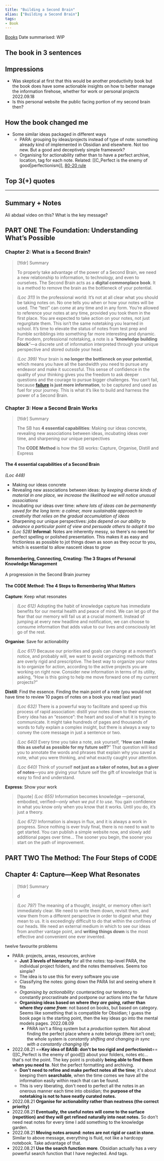 ```yaml
---
title: "Building a Second Brain"
alias: ["Building a Second Brain"]
tags:
- Book
---
```


[Books](notes/Books.md)
Date summarised: WIP
## The book in 3 sentences
## Impressions
- Was skeptical at first that this would be another productivity book but the book does have some actionable insights on how to better manage the information firehose, whether for work or personal projects 2022.09.18 
- Is this personal website the public facing portion of my second brain then? 
## How the book changed me
- Some similar ideas packaged in different ways
	- PARA: grouping by ideas/projects instead of type of note: something already kind of implemented in Obsidian and elsewhere. Not too new. But a good and deceptively simple framework? 
	- Organising for actionability rather than to have a perfect archive, location, tag for each note. Related: [[C_Perfect is the enemy of good|perfectionism]], [80-20 rule](notes/C_80-20%20rule.md)
	
## Top 3(+) quotes

---
## Summary + Notes
Ali abdaal video on this? What is the key message? 


## PART ONE The Foundation: Understanding What’s Possible
### Chapter 2: What is a Second Brain?
> [!tldr] Summary
> 
> To properly take advantage of the power of a Second Brain, we need a new relationship to information, to technology, and even to ourselves. The Second Brain acts as a **digital commonplace book**. It is a method to remove the brain as the bottleneck of your potential. 

> *(Loc 311)* In the professional world: It’s not at all clear what you should be taking notes on. No one tells you when or how your notes will be used. The “test” can come at any time and in any form. You’re allowed to reference your notes at any time, provided you took them in the first place. You are expected to take action on your notes, not just regurgitate them. This isn’t the same notetaking you learned in school. It’s time to elevate the status of notes from test prep and humble scribblings into something far more interesting and dynamic. For modern, professional notetaking, a note is a “**knowledge building block**”—a discrete unit of information interpreted through your unique perspective and stored outside your head.

> *(Loc 399)* Your brain is **no longer the bottleneck on your potential**, which means you have all the bandwidth you need to pursue any endeavor and make it successful. This sense of confidence in the quality of your thinking gives you the freedom to ask deeper questions and the courage to pursue bigger challenges. You can’t fail, because **[failure](notes/C_Failure.md) is just more information**, to be captured and used as fuel for your journey. This is what it’s like to build and harness the power of a Second Brain.

### Chapter 3: How a Second Brain Works
> [!tldr] Summary
> 
> The SB has **4 essential capabilities**: Making our ideas concrete, revealing new associations between ideas, incubating ideas over time, and sharpening our unique perspectives
> 
> The **CODE Method** is how the SB works: Capture, Organise, Distill and Express

#### The 4 essential capabilities of a Second Brain
 *(Loc 448)* 
 - Making our ideas concrete 
 - Revealing new associations between ideas: *by keeping diverse kinds of material in one place, we increase the likelihood we will notice unusual associations*
 - Incubating our ideas over time: *where lots of ideas can be permanently saved for the long term: a calmer, more sustainable approach to creativity that relies on the gradual accumulation of ideas*
 - Sharpening our unique perspectives: *jobs depend on our ability to advance a particular point of view and persuade others to adopt it too*
- *(Loc 528)* **Informal**: Notes are inherently messy, so there's no need for perfect spelling or polished presentation. This makes it as easy and frictionless as possible to jot things down as soon as they occur to you, which is essential to allow nascent ideas to grow

#### Remembering, Connecting, Creating: The 3 Stages of Personal Knowledge Management 
A progression in the Second Brain journey

#### The CODE Method: The 4 Steps to Remembering What Matters
**Capture**: Keep what resonates
> *(Loc 612)* Adopting the habit of knowledge capture has immediate benefits for our mental health and peace of mind. We can let go of the fear that our memory will fail us at a crucial moment. Instead of jumping at every new headline and notification, we can choose to consume information that adds value to our lives and consciously let go of the rest.

**Organise**: Save for actionability
> *(Loc 617)* Because our priorities and goals can change at a moment’s notice, and probably will, we want to avoid organizing methods that are overly rigid and prescriptive. The best way to organize your notes is to organize for action, according to the active projects you are working on right now. Consider new information in terms of its utility, asking, “How is this going to help me move forward one of my current projects?”

**Distill**: Find the essence. Finding the main point of a note (you would not have time to review 10 pages of notes on a book you read last year)
> *(Loc 632)* There is a powerful way to facilitate and speed up this process of rapid association: distill your notes down to their essence. Every idea has an “essence”: the heart and soul of what it is trying to communicate. It might take hundreds of pages and thousands of words to fully explain a complex insight, but there is always a way to convey the core message in just a sentence or two.

>*(Loc 640)* Every time you take a note, ask yourself, “**How can I make this as useful as possible for my future self?**” That question will lead you to annotate the words and phrases that explain why you saved a note, what you were thinking, and what exactly caught your attention.

> *(Loc 640)* Think of yourself **not just as a taker of notes, but as a giver of notes**—you are giving your future self the gift of knowledge that is easy to find and understand.

**Express**: Show your work
> [!quote] *(Loc 655)* Information becomes knowledge —personal, embodied, verified—*only when we put it to use*. You gain confidence in what you know only when you know that it works. Until you do, it’s just a theory.

> *(Loc 672)* Information is always in flux, and it is always a work in progress. Since nothing is ever truly final, there is no need to wait to get started. You can publish a simple website now, and slowly add additional pages over time... The sooner you begin, the sooner you start on the path of improvement.

## PART TWO The Method: The Four Steps of CODE
## Chapter 4: Capture—Keep What Resonates
> [!tldr] Summary
>
> d

> *(Loc 797)* The meaning of a thought, insight, or memory often isn’t immediately clear. We need to write them down, revisit them, and view them from a different perspective in order to digest what they mean to us. It is exceedingly difficult to do that within the confines of our heads. We need an external medium in which to see our ideas from another vantage point, and **writing things down** is the most effective and convenient one ever invented.

twelve favourite problems 


- PARA: projects, areas, resources, archive
	- **Just 3 levels of hierarchy** for all the notes: top-level PARA, the individual project folders, and the notes themselves. Seems too simple?
	- The idea is to use this for every software you use 
	- Classifying the notes: going down the PARA list and seeing where it fits
	- *Organising by actionability*: counteracting our tendency to constantly procrastinate and postpone our actions into the far future
	- **Organising ideas based on where *they are going*, rather than where *they came from***: not based on books, but based on category. Seems like something that is compatible for Obsidian; I guess the book page is the starting point, then the key ideas go into the mental models pages. 2022.08.09 
		- PARA isn't a filing system but a *production* system. Not about finding the perfect place where a note belongs (there isn't one); the whole system is *constantly shifting and changing in sync with a constantly changing life*
- 2022.08.21 ==**Key idea of BASB: don't be too rigid and perfectionist**== ([[C_Perfect is the enemy of good]]) about your folders, notes etc... that's not the point. The key point is probably **being able to find them when you need to**. Not the perfect formatting and archiving. 
	- **Don't need to refine and make perfect notes all the time**; it's about keeping them **searchable**, when the time comes we have all the information easily within reach that can be found. 
	- This is very liberating, don't need to perfect all the notes in an onerous manner each time into obsidian; the **purpose of the notetaking is not to have neatly curated notes.**
- 2022.08.21 **Organise for actionability rather than neatness (the correct priority)**
- 2022.08.21 **Eventually, the useful notes will come to the surface (repetition) and they will get refined naturally into neat notes.** So don't need neat notes for every time I add something to the knowledge garden. 
- 2022.08.21 **Moving notes around: notes are not rigid or cast in stone**. Similar to above message, everything is fluid, not like a hardcopy notebook. Take advantage of that. 
- 2022.08.21 **Use the search function more**. Obsidian actually has a very powerful search function that I have neglected. And tags. 